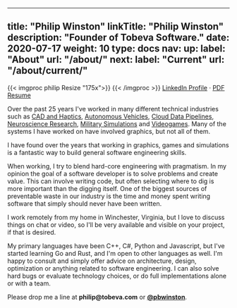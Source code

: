 
---
title: "Philip Winston"
linkTitle: "Philip Winston"
description: "Founder of Tobeva Software."
date: 2020-07-17
weight: 10
type: docs
nav:
    up:
        label: "About"
        url: "/about/"
    next:
        label: "Current"
        url: "/about/current/"
---

{{< imgproc philip Resize "175x">}}
{{< /imgproc >}}
[LinkedIn Profile](http://linkedin.com/in/pwinston) &middot; [PDF Resume](/philip_winston_resume.pdf)

Over the past 25 years I've worked in many different technical industries
such as [CAD and Haptics](/about/experience/cad), [Autonomous
Vehicles](https://carmera.com), [Cloud Data
Pipelines](/about/experience/cloud/), [Neuroscience
Research](/about/experience/neuroscience/), [Military
Simulations](/about/experience/simulations/) and
[Videogames](/about/experience/videogames/). Many of the systems I have
worked on have involved graphics, but not all of them.

I have found over the years that working in graphics, games and simulations
is a fantastic way to build general software engineering skills.

When working, I try to blend hard-core engineering with pragmatism. In my
opinion the goal of a software developer is to solve problems and create
value. This can involve writing code, but often selecting where to dig is
more important than the digging itself. One of the biggest sources of
preventable waste in our industry is the time and money spent writing
software that simply should never have been written.

I work remotely from my home in Winchester, Virginia, but I love to
discuss things on chat or video, so I'll be very available and visible
on your project, if that is desired.

My primary languages have been C++, C#, Python and Javascript, but I've
started learning Go and Rust, and I'm open to other languages as well. I'm
happy to consult and simply offer advice on architecture, design,
optimization or anything related to software engineering. I can also solve
hard bugs or evaluate technology choices, or do full implementations alone
or with a team.

Please drop me a line at **philip<img src="" width="0"
height="0">@tobeva.com** or **[@pbwinston](https://twitter.com/pbwinston)**.
